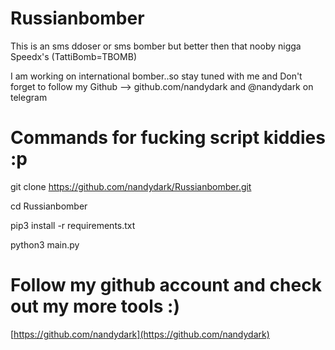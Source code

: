 # Russianbomber
This is an sms ddoser or sms bomber but better then that nooby nigga Speedx's (TattiBomb=TBOMB)


I am working on international bomber..so stay tuned with me and Don't forget to follow my Github --> github.com/nandydark and @nandydark on telegram


# Commands for fucking script kiddies :p

git clone https://github.com/nandydark/Russianbomber.git

cd Russianbomber

pip3 install -r requirements.txt

python3 main.py

# Follow my github account and check out my more tools :)

[https://github.com/nandydark](https://github.com/nandydark)
